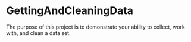 # GettingAndCleaningData
The purpose of this project is to demonstrate your ability to collect, work with, and clean a data set. 
